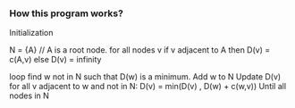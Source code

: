 ### How this program works?

Initialization

N = {A}     // A is a root node.
for all nodes v
  if v adjacent to A
    then D(v) = c(A,v)
  else D(v) = infinity
  
loop
  find w not in N such that D(w) is a minimum.
  Add w to N
  Update D(v) for all v adjacent to w and not in N:
  D(v) = min(D(v) , D(w) + c(w,v))
Until all nodes in N
